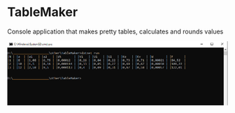 # TableMaker
Console application that makes pretty tables, calculates and rounds values

<img src="Picture.png" />
